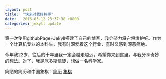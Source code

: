 ```yaml
---
layout: post
title:  "快来对我挥挥手"
date:   2016-03-12 23:37:38 +0800
categories: jekyll update
---
```

第一次使用githubPage+Jekyll搭建了自己的博客，我会努力将它将维护好。作为一个计算机专业的本科生，我有时深爱着这个行业，有时又感到深恶痛绝。

今年我22岁，往后的十年里我一定会越走越远，希望你来到这里，与我分享奇妙的想法。对了，我是厄多斯信徒，想做一名科学家。

简陋的简历和中国象棋：[简历][resume] [象棋][chinachess]

[resume]:/web/resume.html
[chinachess]:/web/chinachess.html